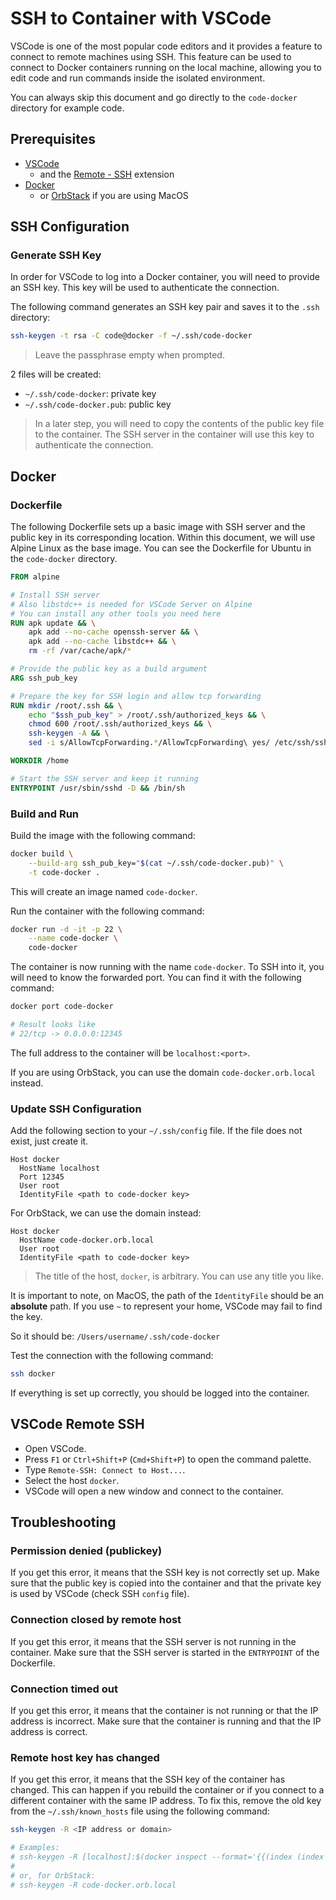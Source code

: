 # SSH to Container with VSCode

VSCode is one of the most popular code editors and
it provides a feature to connect to remote
machines using SSH. This feature can be used to
connect to Docker containers running on the local
machine, allowing you to edit code and run
commands inside the isolated environment.

You can always skip this document and go directly
to the `code-docker` directory for example code.

## Prerequisites

- [VSCode](https://code.visualstudio.com/)
  - and the [Remote - SSH](https://marketplace.visualstudio.com/items?itemName=ms-vscode-remote.remote-ssh) extension
- [Docker](https://www.docker.com/)
  - or [OrbStack](https://orbstack.dev/) if you are using MacOS

## SSH Configuration

### Generate SSH Key

In order for VSCode to log into a Docker
container, you will need to provide an SSH
key. This key will be used to authenticate
the connection.

The following command generates an SSH key
pair and saves it to the `.ssh` directory:

```bash
ssh-keygen -t rsa -C code@docker -f ~/.ssh/code-docker
```

> Leave the passphrase empty when prompted.

2 files will be created:

- `~/.ssh/code-docker`: private key
- `~/.ssh/code-docker.pub`: public key

> In a later step, you will need to copy the
> contents of the public key file to the
> container. The SSH server in the container will
> use this key to authenticate the connection.

## Docker

### Dockerfile

The following Dockerfile sets up a basic image
with SSH server and the public key in its
corresponding location. Within this document, we
will use Alpine Linux as the base image. You can
see the Dockerfile for Ubuntu in the `code-docker`
directory.

```Dockerfile
FROM alpine

# Install SSH server
# Also libstdc++ is needed for VSCode Server on Alpine
# You can install any other tools you need here
RUN apk update && \
    apk add --no-cache openssh-server && \
    apk add --no-cache libstdc++ && \
    rm -rf /var/cache/apk/*

# Provide the public key as a build argument
ARG ssh_pub_key

# Prepare the key for SSH login and allow tcp forwarding
RUN mkdir /root/.ssh && \
    echo "$ssh_pub_key" > /root/.ssh/authorized_keys && \
    chmod 600 /root/.ssh/authorized_keys && \
    ssh-keygen -A && \
    sed -i s/AllowTcpForwarding.*/AllowTcpForwarding\ yes/ /etc/ssh/sshd_config

WORKDIR /home

# Start the SSH server and keep it running
ENTRYPOINT /usr/sbin/sshd -D && /bin/sh
```

### Build and Run

Build the image with the following command:

```bash
docker build \
    --build-arg ssh_pub_key="$(cat ~/.ssh/code-docker.pub)" \
    -t code-docker .
```

This will create an image named `code-docker`.

Run the container with the following command:

```bash
docker run -d -it -p 22 \
    --name code-docker \
    code-docker
```

The container is now running with the name
`code-docker`. To SSH into it, you will need to
know the forwarded port. You can find it with the
following command:

```bash
docker port code-docker

# Result looks like
# 22/tcp -> 0.0.0.0:12345
```

The full address to the container will be
`localhost:<port>`.

If you are using OrbStack, you can use the domain
`code-docker.orb.local` instead.

### Update SSH Configuration

Add the following section to your
`~/.ssh/config` file. If the file does not
exist, just create it.

```ssh-config
Host docker
  HostName localhost
  Port 12345
  User root
  IdentityFile <path to code-docker key>
```

For OrbStack, we can use the domain instead:

```ssh-config
Host docker
  HostName code-docker.orb.local
  User root
  IdentityFile <path to code-docker key>
```

> The title of the host, `docker`, is arbitrary.
> You can use any title you like.

It is important to note, on MacOS, the path of the
`IdentityFile` should be an **absolute** path. If
you use `~` to represent your home, VSCode may
fail to find the key.

So it should be: `/Users/username/.ssh/code-docker`

Test the connection with the following command:

```bash
ssh docker
```

If everything is set up correctly, you should
be logged into the container.

## VSCode Remote SSH

- Open VSCode.
- Press `F1` or `Ctrl+Shift+P` (`Cmd+Shift+P`) to
  open the command palette.
- Type `Remote-SSH: Connect to Host...`.
- Select the host `docker`.
- VSCode will open a new window and connect to
  the container.

## Troubleshooting

### Permission denied (publickey)

If you get this error, it means that the SSH key
is not correctly set up. Make sure that the public
key is copied into the container and that the
private key is used by VSCode (check SSH `config`
file).

### Connection closed by remote host

If you get this error, it means that the SSH
server is not running in the container. Make sure
that the SSH server is started in the `ENTRYPOINT`
of the Dockerfile.

### Connection timed out

If you get this error, it means that the container
is not running or that the IP address is
incorrect. Make sure that the container is running
and that the IP address is correct.

### Remote host key has changed

If you get this error, it means that the SSH key
of the container has changed. This can happen if
you rebuild the container or if you connect to a
different container with the same IP address. To
fix this, remove the old key from the
`~/.ssh/known_hosts` file using the following
command:

```bash
ssh-keygen -R <IP address or domain>

# Examples:
# ssh-keygen -R [localhost]:$(docker inspect --format='{{(index (index .NetworkSettings.Ports \"22/tcp\") 0).HostPort}}' code-docker)
#
# or, for OrbStack:
# ssh-keygen -R code-docker.orb.local
```